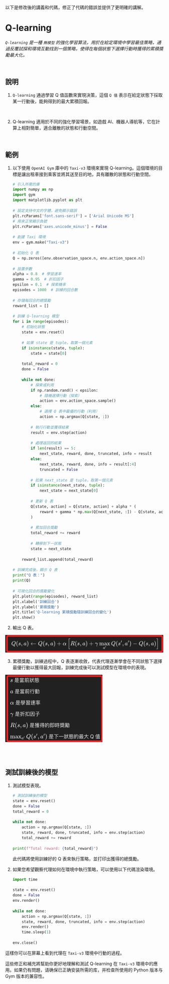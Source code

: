 以下是修改後的講義和代碼，修正了代碼的錯誤並提供了更明確的講解。

# Q-learning

_`Q-learning` 是一種 `無模型` 的強化學習算法，用於在給定環境中學習最佳策略，通過反覆試探和環境互動找到一個策略，使得在每個狀態下選擇行動時獲得的累積獎勵最大化。_

<br>

## 說明

1. `Q-learning` 通過學習 Q 值函數來實現決策，這個 `Q 值` 表示在給定狀態下採取某一行動後，能夠得到的最大累積回報。

<br>

2. Q-learning 適用於不同的強化學習場景，如遊戲 AI、機器人導航等，它在計算上相對簡單，適合離散的狀態和行動空間。

<br>

## 範例

1. 以下使用 `OpenAI Gym` 庫中的 `Taxi-v3` 環境來實現 Q-learning。這個環境的目標是讓出租車接到乘客並將其送至目的地，具有離散的狀態和行動空間。

    ```python
    # 引入所需的庫
    import numpy as np
    import gym
    import matplotlib.pyplot as plt

    # 設定支持中文的字體，避免顯示錯誤
    plt.rcParams['font.sans-serif'] = ['Arial Unicode MS']
    # 用來正常顯示負號
    plt.rcParams['axes.unicode_minus'] = False

    # 創建 Taxi 環境
    env = gym.make("Taxi-v3")

    # 初始化 Q 表
    Q = np.zeros([env.observation_space.n, env.action_space.n])

    # 設置參數
    alpha = 0.8  # 學習速率
    gamma = 0.95  # 折扣因子
    epsilon = 0.1  # 探索機率
    episodes = 1000  # 訓練的回合數

    # 存儲每回合的總獎勵
    reward_list = []

    # 訓練 Q-learning 模型
    for i in range(episodes):
        # 初始化狀態
        state = env.reset()

        # 如果 state 是 tuple，取第一個元素
        if isinstance(state, tuple):
            state = state[0]
        
        total_reward = 0
        done = False

        while not done:
            # 探索或利用
            if np.random.rand() < epsilon:
                # 隨機選擇行動（探索）
                action = env.action_space.sample()
            else:
                # 選擇 Q 表中最優的行動（利用）
                action = np.argmax(Q[state, :])

            # 執行行動並獲得結果
            result = env.step(action)

            # 處理返回的結果
            if len(result) == 5:
                next_state, reward, done, truncated, info = result
            else:
                next_state, reward, done, info = result[:4]
                truncated = False

            # 如果 next_state 是 tuple，取第一個元素
            if isinstance(next_state, tuple):
                next_state = next_state[0]

            # 更新 Q 表
            Q[state, action] = Q[state, action] + alpha * (
                reward + gamma * np.max(Q[next_state, :]) - Q[state, action]
            )

            # 累加回合獎勵
            total_reward += reward

            # 轉移到下一狀態
            state = next_state

        reward_list.append(total_reward)

    # 訓練完成後，顯示 Q 表
    print("Q 表：")
    print(Q)

    # 可視化回合的獎勵變化
    plt.plot(range(episodes), reward_list)
    plt.xlabel('訓練回合')
    plt.ylabel('累積獎勵')
    plt.title('Q-learning 累積獎勵隨訓練回合的變化')
    plt.show()
    ```

2. 輸出 Q 表。

![](images/img_137.png)

3. 累積獎勵，訓練過程中，Q 表逐漸收斂，代表代理逐漸學會在不同狀態下選擇最優行動以獲得最大回報，訓練完成後可以測試模型在環境中的表現。

![](images/img_138.png)

<br>

<br>

## 測試訓練後的模型

1. 測試模型表現。

    ```python
    # 測試訓練後的模型
    state = env.reset()
    done = False
    total_reward = 0

    while not done:
        action = np.argmax(Q[state, :])
        state, reward, done, truncated, info = env.step(action)
        total_reward += reward

    print(f"Total reward: {total_reward}")
    ```

    此代碼將使用訓練好的 Q 表來執行策略，並打印出獲得的總獎勵。

2. 如果您希望觀察代理如何在環境中執行策略，可以使用以下代碼渲染環境。

    ```python
    import time

    state = env.reset()
    done = False
    env.render()

    while not done:
        action = np.argmax(Q[state, :])
        state, reward, done, truncated, info = env.step(action)
        env.render()
        time.sleep(1)

    env.close()
    ```

這樣你可以在屏幕上看到代理在 `Taxi-v3` 環境中行動的過程。

這些修正和補充將幫助你更好地理解和測試 Q-learning 在 `Taxi-v3` 環境中的應用。如果仍有問題，请确保已正确安装所需的库，并检查所使用的 Python 版本与 Gym 版本的兼容性。